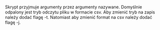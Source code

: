 Skrypt przyjmuje argumenty przez argumenty nazywane.
Domyślnie odpalony jest tryb odczytu pliku w formacie csv.
Aby zmienić tryb na zapis należy dodać flagę -t.
Natomiast aby zmienić format na csv należy dodać flagę -j.
